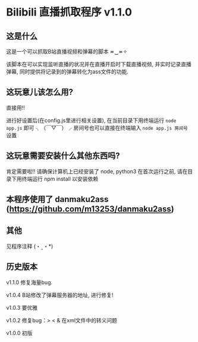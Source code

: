 # Bilibili 直播抓取程序 v1.1.0

##  这是什么

这是一个可以抓取B站直播视频和弹幕的脚本 ≖‿≖✧

该脚本在可以实现监听直播的状况并在直播开启时下载直播视频, 并实时记录直播弹幕, 同时提供将记录到的弹幕转化为ass文件的功能.

##  这玩意儿该怎么用?
    
直接用!!

进行好设置后(在config.js里进行相关设置), 在当前目录下用终端运行 `node app.js` 即可 ╮（￣▽￣）╭ 
房间号也可以直接在终端输入 `node app.js 房间号` 设置

##  这玩意需要安装什么其他东西吗?

肯定需要啦!!
请确保计算机上已经安装了 node, python3
在首次运行之前, 请在目录下用终端运行 npm install 以安装依赖


##  本程序使用了 danmaku2ass (https://github.com/m13253/danmaku2ass) 


##  其他

见程序注释 (・ˍ・*)

##  历史版本

v1.1.0
修复海量bug.

v1.0.4
B站修改了弹幕服务器的地址, 进行修复!

v1.0.3
要优雅

v1.0.2
修复bug：> < & 在xml文件中的转义问题

v1.0.0
初版